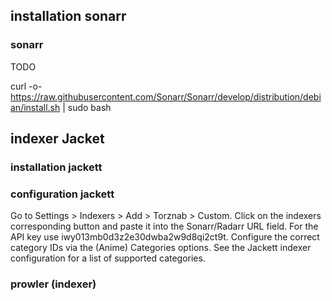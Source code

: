 
## installation sonarr 
### sonarr
TODO

curl -o- https://raw.githubusercontent.com/Sonarr/Sonarr/develop/distribution/debian/install.sh | sudo bash

## indexer Jacket
### installation jackett



### configuration jackett

Go to Settings > Indexers > Add > Torznab > Custom.
Click on the indexers corresponding
button and paste it into the Sonarr/Radarr URL field.
For the API key use iwy013mb0d3z2e30dwba2w9d8qi2ct9t.
Configure the correct category IDs via the (Anime) Categories options. See the Jackett indexer configuration for a list of supported categories.


### prowler (indexer)



